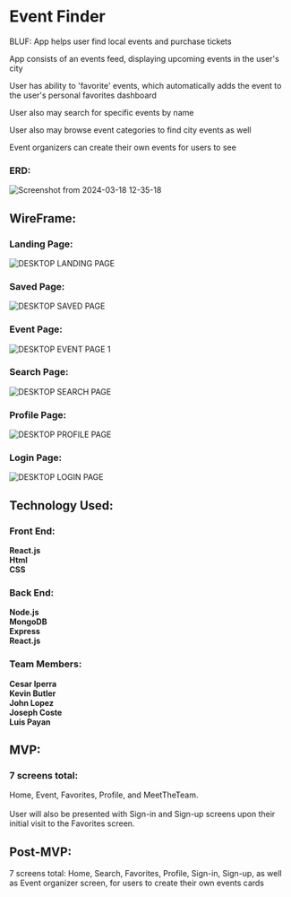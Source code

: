 # Event Finder

BLUF: App helps user find local events and purchase tickets

App consists of an events feed, displaying upcoming events in the user's city

User has ability to 'favorite' events, which automatically adds the event to the user's personal favorites dashboard

User also may search for specific events by name

User also may browse event categories to find city events as well

Event organizers can create their own events for users to see
 
### ERD: </br>
![Screenshot from 2024-03-18 12-35-18](https://github.com/kevinjbutler1994/Group-Project-Events-Frontend/assets/90746521/85c23ca6-41cb-43ae-98f0-76e8e6fb064f)
## WireFrame: </br>
### Landing Page:
![DESKTOP LANDING PAGE](https://github.com/kevinjbutler1994/Group-Project-Events-Frontend/assets/90746521/36736f0c-52b7-4440-b703-d82336a56df9)
### Saved Page: </br>
![DESKTOP SAVED PAGE](https://github.com/kevinjbutler1994/Group-Project-Events-Frontend/assets/90746521/b70eb74c-66a2-432e-b721-1b5f09d8af02)
### Event Page: </br>
![DESKTOP EVENT PAGE 1](https://github.com/kevinjbutler1994/Group-Project-Events-Frontend/assets/90746521/17791f73-afa7-439b-ad2a-3462862de16e)
### Search Page: </br>
![DESKTOP SEARCH PAGE](https://github.com/kevinjbutler1994/Group-Project-Events-Frontend/assets/90746521/193fd64e-516c-494a-a0d7-5d622f152349)
### Profile Page: </br>
![DESKTOP PROFILE PAGE](https://github.com/kevinjbutler1994/Group-Project-Events-Frontend/assets/90746521/eacc32e1-ee50-4f7a-b957-e4ed93dcab65)
### Login Page: </br>
![DESKTOP LOGIN PAGE](https://github.com/kevinjbutler1994/Group-Project-Events-Frontend/assets/90746521/09200f5e-4b5c-4cb2-b57f-d9899d71bec2)



## Technology Used:</br>
### Front End: </br>
<strong>React.js</strong></br>
<strong>Html</strong></br>
<strong>CSS</strong></br>
### Back End: </br>
<strong>Node.js</strong> </br>
<strong>MongoDB</strong> </br>
<strong>Express</strong> </br>
<strong>React.js</strong> </br>


### Team Members: </br>
<strong> Cesar Iperra</strong> </br>
<strong> Kevin Butler</strong> </br>
<strong> John Lopez</strong> </br>
<strong> Joseph Coste</strong> </br>
<strong> Luis Payan</strong> </br>


## MVP: </br>
### 7 screens total: </br> 
Home, Event, Favorites, Profile, and MeetTheTeam. </br>  
User will also be presented with Sign-in and Sign-up screens upon their initial visit to the Favorites screen. </br>

## Post-MVP:

7 screens total: Home, Search, Favorites, Profile, Sign-in, Sign-up, as well as Event organizer screen, for users to create their own events cards
